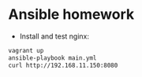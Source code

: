 # Ansible homework

* Install and test nginx:

```bash
vagrant up
ansible-playbook main.yml
curl http://192.168.11.150:8080
```